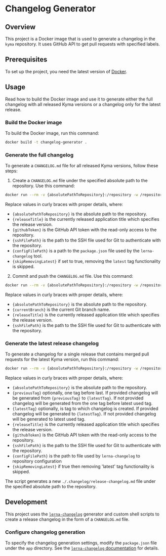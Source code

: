 # Changelog Generator

## Overview

This project is a Docker image that is used to generate a changelog in the `kyma` repository. It uses GitHub API to get pull requests with specified labels.

## Prerequisites

To set up the project, you need the latest version of [Docker](https://www.docker.com/).

## Usage

Read how to build the Docker image and use it to generate either the full changelog with all released Kyma versions or a changelog only for the latest release.  

### Build the Docker image

To build the Docker image, run this command:

```bash
docker build -t changelog-generator .
```

### Generate the full changelog

To generate a `CHANGELOG.md` file for all released Kyma versions, follow these steps:

1. Create a `CHANGELOG.md` file under the specified absolute path to the repository. Use this command:

```bash
docker run --rm -v {absolutePathToRepository}:/repository -w /repository -e NEW_RELEASE_TITLE={releaseTitle} -e GITHUB_AUTH={githubToken} -e SSH_FILE={sshFilePath} -e CONFIG_FILE={configFilePath} -e SKIP_REMOVING_LATEST={skipRemovingLatest} changelog-generator sh /app/generate-full-changelog.sh --configure-git
```

Replace values in curly braces with proper details, where:
- `{absolutePathToRepository}` is the absolute path to the repository.
- `{releaseTitle}` is the currently released application title which specifies the release version.
- `{githubToken}` is the GitHub API token with the read-only access to the repository.
- `{sshFilePath}` is the path to the SSH file used for Git to authenticate with the repository.
- `{configFilePath}` is a path to the `package.json` file used by the `lerna-changelog` tool.
- `{skipRemovingLatest}` if set to true, removing the `latest` tag functionality is skipped.

2. Commit and push the `CHANGELOG.md` file. Use this command:

```bash
docker run --rm -v {absolutePathToRepository}:/repository -w /repository -e BRANCH={currentBranch} -e NEW_RELEASE_TITLE={releaseTitle} -e SSH_FILE={sshFilePath} changelog-generator sh /app/push-full-changelog.sh --configure-git
```

Replace values in curly braces with proper details, where:
- `{absolutePathToRepository}` is the absolute path to the repository.
- `{currentBranch}` is the current Git branch name.
- `{releaseTitle}` is the currently released application title which specifies the release version.
- `{sshFilePath}` is the path to the SSH file used for Git to authenticate with the repository.

### Generate the latest release changelog

To generate a changelog for a single release that contains merged pull requests for the latest Kyma version, run this command:

```bash
docker run --rm -v {absolutePathToRepository}:/repository -w /repository -e FROM_TAG={previousTag} -e TO_TAG={latestTag} -e NEW_RELEASE_TITLE={releaseTitle} -e GITHUB_AUTH={githubToken} -e SSH_FILE={sshFile} -e CONFIG_FILE={configFilePath} -e SKIP_REMOVING_LATEST={skipRemovingLatest} changelog-generator sh /app/generate-release-changelog.sh --configure-git
```

Replace values in curly braces with proper details, where:
- `{absolutePathToRepository}` is the absolute path to the repository.
- `{previousTag}` optionally, one tag before last. If provided changelog will be generated from `{previousTag}` to `{latestTag}`. If not provided changelog will be generated from the one tag before latest used tag.
- `{latestTag}` optionally, is tag to which changelog is created. If provided changelog will be generated to `{latestTag}`. If not provided changelog will be generated to latest used tag.
- `{releaseTitle}` is the currently released application title which specifies the release version.
- `{githubToken}` is the GitHub API token with the read-only access to the repository.
- `{sshFilePath}` is the path to the SSH file used for Git to authenticate with the repository.
- `{configFilePath}` is the path to file used by `lerna-changelog` to repository configuration
- `{skipRemovingLatest}` if true then removing 'latest' tag functionality is skipped.

The script generates a new `./.changelog/release-changelog.md` file under the specified absolute path to the repository.

## Development

This project uses the [`lerna-changelog`](https://github.com/lerna/lerna-changelog) generator and custom shell scripts to create a release changelog in the form of a `CHANGELOG.md` file.

### Configure changelog generation

To specify the changelog generation settings, modify the `package.json` file under the `app` directory. See the [`lerna-changelog` documentation](https://github.com/lerna/lerna-changelog/blob/master/README.md) for details.
